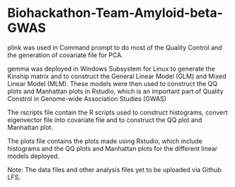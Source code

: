 # Biohackathon-Team-Amyloid-beta-GWAS

plink was used in Command prompt to do most of the Quality Control and the generation of covariate file for PCA.

gemma was deployed in Windows Subsystem for Linux to generate the Kinship matrix and to construct the General Linear Model (GLM) and Mixed Linear Model (MLM). These models were then used to construct the QQ plots and Manhattan plots in Rstudio, which is an important part of Quality Constrol in Genome-wide Association Studies (GWAS)

The rscripts file contain the R scripts used to construct histograms, convert eigenvector file into covariate file and to construct the QQ plot and Manhattan plot.

The plots file contains the plots made using Rstudio, which include histograms and the QQ plots and Manhattan plots for the different linear models deployed.

Note: The data files and other analysis files yet to be uploaded via Github LFS.
